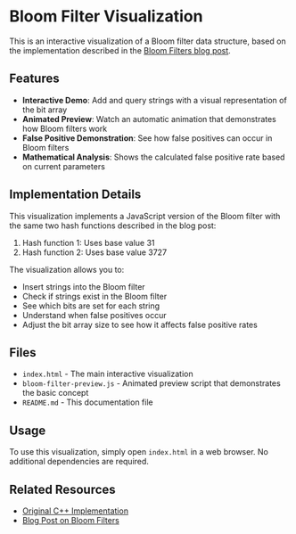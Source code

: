 # Bloom Filter Visualization

This is an interactive visualization of a Bloom filter data structure, based on the implementation described in the [Bloom Filters blog post](../../../bloom_filters.md).

## Features

- **Interactive Demo**: Add and query strings with a visual representation of the bit array
- **Animated Preview**: Watch an automatic animation that demonstrates how Bloom filters work
- **False Positive Demonstration**: See how false positives can occur in Bloom filters
- **Mathematical Analysis**: Shows the calculated false positive rate based on current parameters

## Implementation Details

This visualization implements a JavaScript version of the Bloom filter with the same two hash functions described in the blog post:

1. Hash function 1: Uses base value 31
2. Hash function 2: Uses base value 3727

The visualization allows you to:
- Insert strings into the Bloom filter
- Check if strings exist in the Bloom filter
- See which bits are set for each string
- Understand when false positives occur
- Adjust the bit array size to see how it affects false positive rates

## Files

- `index.html` - The main interactive visualization
- `bloom-filter-preview.js` - Animated preview script that demonstrates the basic concept
- `README.md` - This documentation file

## Usage

To use this visualization, simply open `index.html` in a web browser. No additional dependencies are required.

## Related Resources

- [Original C++ Implementation](https://github.com/Jaskamalkainth/BloomFilter)
- [Blog Post on Bloom Filters](../../../bloom_filters.md) 